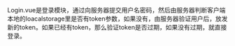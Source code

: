 Login.vue是登录模块，通过向服务器提交用户名密码，然后由服务器判断客户端本地的loacalstorage里是否有token参数，如果没有，由服务器验证用户后，放发新的token。如果已经有token，那么验证token是否过期，如果没有过期，就直接登录。
